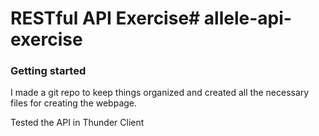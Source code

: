 # RESTful API Exercise# allele-api-exercise

### Getting started
I made a git repo to keep things organized and created all the necessary files for creating the webpage.

Tested the API in Thunder Client

